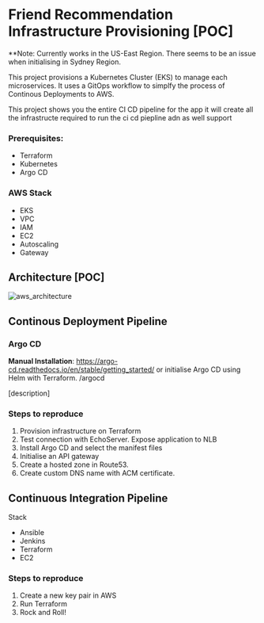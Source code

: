 

# Friend Recommendation Infrastructure Provisioning [POC]
**Note: Currently works in the US-East Region. There seems to be an issue when initialising in Sydney Region.

This project provisions a Kubernetes Cluster (EKS) to manage each microservices.  It uses a GitOps workflow to simplfy the process of Continous Deployments to AWS.

This project shows you the entire CI CD pipeline for the app 
it will create all the infrastructe required to run the ci cd piepline adn as well support 


### Prerequisites:
- Terraform 
- Kubernetes 
- Argo CD

### AWS Stack 
- EKS
- VPC
- IAM 
- EC2
- Autoscaling 
- Gateway 

## Architecture **[POC]**
![aws_architecture](https://github.com/philipdaquin/friend-recommendation-provision/assets/85416532/e1ec189e-6631-4d93-b099-41378943201e)


## Continous Deployment Pipeline
### Argo CD 
**Manual Installation**: https://argo-cd.readthedocs.io/en/stable/getting_started/
or initialise Argo CD using Helm with Terraform. /argocd

[description]



### Steps to reproduce
1. Provision infrastructure on Terraform 
2. Test connection with EchoServer. Expose application to NLB 
3. Install Argo CD and select the manifest files 
4. Initialise an API gateway
5. Create a hosted zone in Route53. 
6. Create custom DNS name with ACM certificate. 


## Continuous Integration Pipeline

Stack 
- Ansible 
- Jenkins
- Terraform 
- EC2

### Steps to reproduce 
1. Create a new key pair in AWS 
2. Run Terraform 
3. Rock and Roll!